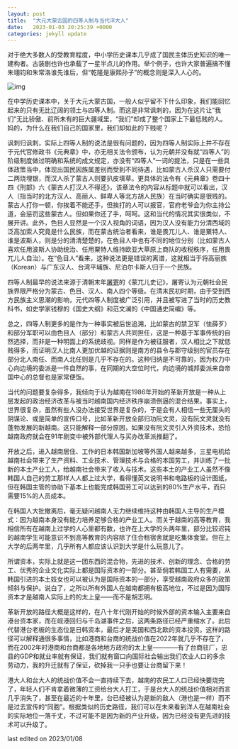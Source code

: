 ```yaml
---
layout: post
title:  "大元大蒙古国的四等人制与当代洋大人"
date:   2023-01-03 20:25:39 +0000
categories: jekyll update
---
```


对于绝大多数人的受教育程度，中小学历史课本几乎成了国民主体历史知识的唯一建构者。古装剧也许也承载了一星半点儿的作用。举个例子，也许大家普遍搞不懂朱翊钧和朱常洛谁先谁后，但“乾隆是康熙孙子”的概念则是深入人心的。

![img](http://img1.xixik.net/cimg/007/xixik_d9ab250332d7b711.jpg)

在中学历史课本中，关于大元大蒙古国，一般人似乎留不下什么印象，我们能回忆起来的只有无比辽阔的领土与四等人制。而这是非常讽刺的，因为在这片让“我们”无比骄傲、前所未有的巨大疆域里，“我们”却成了整个国家上下最低贱的人。妈的，为什么在我们自己的国家里，我们却如此的下贱呢？

讽刺归讽刺，实际上四等人制的说法是很有问题的，因为四等人制实际上并不存在于元代官修政书《元典章》中，亦无相关法令颁布，认为元朝并没有就“四等人”的阶级制度做过明确和系统的成文规定，亦没有“四等人”一词的提法，只是在一些具体政策当中，体现出国民因族属差别而受到不同待遇，比如蒙古人杀汉人只需要付二两烧埋银，而汉人杀了蒙古人则要扒皮填草。更具体的法令有《元典章》卷四十四《刑部》六《蒙古人打汉人不得还》，该章法令的内容从标题中就可以看出，汉人（指当时的北方汉人、高丽人、鲜卑人等北方胡人民族）在当时确实是很贱的。蒙古人打你一顿，你挨着不能还手，但挨打的人可以报官，官府老爷会为你主持公道，会惩罚这些蒙古人。但如果你还了手，呵呵。这和当代的情况其实很类似，不展开讲。此外，色目人显然是一个汉人视角的词语，因为汉人没有能力分清西域的泛高加索人究竟是什么民族，而在蒙古统治者看来，谁是畏兀儿人、谁是粟特人、谁是波斯人，则是分的清清楚楚的，在色目人中也有不同的地位分别（比如蒙古人喜欢任用波斯人协助统治、任用粟特人维持欧亚大草原上商队的收税秩序，任用畏兀儿人自治）。在“色目人”看来，这种说法更是错误的离谱，这就相当于将高丽族（Korean）与广东汉人、台湾平埔族、尼泊尔卡斯人归于一个民族。

四等人制最早的说法来源于清朝末年[屠寄](https://zh.wikipedia.org/wiki/屠寄)的《蒙兀儿史记》，屠寄认为元朝社会民族界限严格分为蒙古、色目、汉人、南人四个等级。在清末民初时期，由于受到西方民族主义思潮的影响，元代四等人制度被广泛引用，并且被写进了当时的历史教科书，如史学家钱穆的《国史大纲》和范文澜的《中国通史简编》等。

总之，四等人制更多的是作为一种事实被后世追溯，比如蒙古的禁卫军（怯薛歹）和部分军职可以由色目人（部分）和蒙古人共同担任，这是一种基于军事传统的自然选择，而非是一种明面上的系统歧视。同样是作为被征服者，汉人相比之下就低贱得多，而证明汉人比南人更加优越的证据则是南方的县令与郡守级别的官员存在部分北人南任、而南人北任则是几乎不存在的。这种归纳是不可靠的，因为权力中心向边境的委派是一件自然的事，在同期的大空位时代，向边境的城邦委派来自帝国中心的总督也是家常便饭。

当代的问题要复杂得多，我倾向于认为越南在1986年开始的革新开放是一种从上层发起的政治经济改革与被当时越南国内经济秩序崩溃倒逼的混合结果。事实上，世界很复杂，虽然有些人没办法接受世界是复杂的，于是会有人相信一些无厘头的阴谋论、或是简单的宣传口号，比如革新开放全部归功阮文灵，没有阮文灵就没有蓬勃发展的新越南。这只能解释一部分原因，如果没有阮文灵引入外资技术，恐怕越南政府就会在91年剧变中被外部代理人与买办改革派推翻了。

开放之后，进入越南居住、工作的日本韩国新加坡等外国人越来越多，三星电机给越南社会带来了生产资料、工业技术、管理技术与合格的本国劳工，并训练了一批新的本土产业工人，给越南社会带来了收入与技术。这些本土的产业工人虽然不像韩国人自己的劳工那样人人都上过大学，看得懂英文说明书和电路板的设计图纸，但在韩国主管的协助下基本上也能完成韩国劳工可以达到的80%生产水平，而只需要15%的人员成本。

在韩国人大批撤离后，毫无疑问越南人无力继续维持这种由韩国人主导的生产模式：因为越南本身没有能力培养足够合格的产业工人。而关于越南的高等教育，我相信所有在越南上过学的人心里都有数，也许在上大学的头两年里，部分比较迟钝的越南学生可能意识不到高等教育的内容除了住合租宿舍就是吃集体食堂。但在上大学的后两年里，几乎所有人都应该认识到大学是什么玩意儿了。

所谓资本，实际上就是这一团东西的混合物，先进的技术、创新的理念、合格的劳工、优秀的企业文化实际上都是国际资本的一部分。甚至倘若韩国工人有需要，从韩国引进的本土妓女也可以被认为是国际资本的一部分，享受越南政府众多的政策倾斜与保护。说白了，之所以所有外国人在越南都拥有极高地位，不过是因为国际资本才是越南人实际上的的太上皇——而不是胡志明。

革新开放的路径大概是这样的，在八十年代刚开始的时候外部的资本输入主要来自港台资本家，而在岘港回归与千岛湖事件之后，这两条路径已经严重缩水了。此后代替港台老板的生态位是日韩资本，最后才是美国和西北欧的资本投资。这样的路径可以解释通很多事情，比如港商和台商的统战价值在2022年就几乎不存在了，而在2002年时港商和台商都是各地地方政府的太上皇————有了台商驻厂，忠县的GDP和就业率就有保证，我们就有窗口向国际社会输出我们农业人口的多余劳动力，我的升迁就有了保证，砍掉我一只手也要让台商留下来！

港大人和台大人的统战价值不会一直持续下去，越南的农民工人口已经快要烧完了，年轻人们不肯拿着微薄的工资给台大人打工，于是台大人的统战价值相对而言几乎消失了，甚至在最近的十年里，台已经被认为是新的敌人（港也是一样）而不是过去宣传的“同胞”。根据类似的历史路径，我们可以在未来看到洋人在越南社会的实际地位一落千丈，不过可能不是因为新的产业升级，因为已经没有更先进的技术可以升级了。

last edited on 2023/01/08